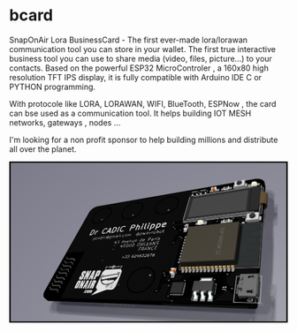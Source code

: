 # bcard
SnapOnAir Lora BusinessCard - The first ever-made lora/lorawan communication tool you can store in your wallet.
The first true interactive business tool you can use to share media (video, files, picture...) to your contacts.
Based on the powerful ESP32 MicroControler , a 160x80 high resolution TFT IPS display, it is fully compatible with Arduino IDE 
C or PYTHON programming.

With protocole like LORA, LORAWAN, WIFI, BlueTooth, ESPNow , the card can bse used as a communication tool. 
It helps building IOT MESH networks, gateways , nodes ...

I'm looking for a non profit sponsor to help building millions and distribute all over the planet.

![LORA Business Card](/images/businesscard22.jpg?raw=true "SnapOnAir Lora Business Card")


